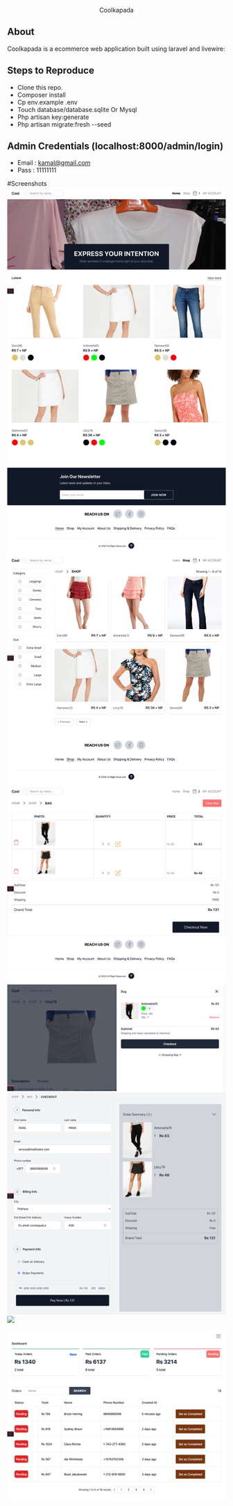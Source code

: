 <p align="center">Coolkapada</p>

## About 

Coolkapada is a ecommerce web application built using laravel and livewire:

## Steps to Reproduce

- Clone this repo.
- Composer install
- Cp env.example .env
- Touch database/database.sqlite Or Mysql
- Php artisan key:generate
- Php artisan migrate:fresh --seed

## Admin Credentials (localhost:8000/admin/login)
- Email : kamal@gmail.com
- Pass  : 11111111

#Screenshots
![](https://raw.githubusercontent.com/soltee/coolkapada/master/public/img/Landing.png)
![](https://raw.githubusercontent.com/soltee/coolkapada/master/public/img/Shop.png)
![](https://raw.githubusercontent.com/soltee/coolkapada/master/public/img/bag.png)
![](https://raw.githubusercontent.com/soltee/coolkapada/master/public/img/bag-modal.png)
![](https://raw.githubusercontent.com/soltee/coolkapada/master/public/img/checkout.png)
![](https://raw.githubusercontent.com/soltee/coolkapada/master/public/img/thank.png)

![](https://raw.githubusercontent.com/soltee/coolkapada/master/public/img/admin-dashboard.png)